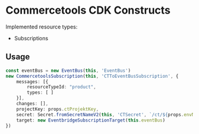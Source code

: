 # Commercetools CDK Constructs

Implemented resource types:
 * Subscriptions

## Usage

```typescript
const eventBus = new EventBus(this, 'EventBus')
new CommercetoolsSubscription(this, 'CTToEventBusSubscription', {
    messages: [{
        resourceTypeId: "product",
        types: [ ]
    }],
    changes: [],
    projectKey: props.ctProjektKey,
    secret: Secret.fromSecretNameV2(this, 'CTSecret', `/ct/${props.envName}/commercetools-subscription-mgmt`),
    target: new EventbridgeSubscriptionTarget(this.eventBus)
})

```